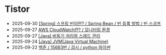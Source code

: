 # Tistor<!-- RECENT POST START -->
- 2025-09-30 [[Spring] 스프링 빈이란? / Spring Bean / 빈 등록 방법 / 빈 스코프](https://seulow-down.tistory.com/426)
- 2025-09-27 [AWS CloudWatch란? / 모니터링 환경](https://seulow-down.tistory.com/425)
- 2025-09-27 [[Java] 비동기 처리와 스레드 관리](https://seulow-down.tistory.com/424)
- 2025-09-24 [[Java] JVM(Java Virtual Machine)](https://seulow-down.tistory.com/423)
- 2025-09-22 [백준 / 15683번 / 감시 / python 파이썬](https://seulow-down.tistory.com/422)
<!-- RECENT POST END -->